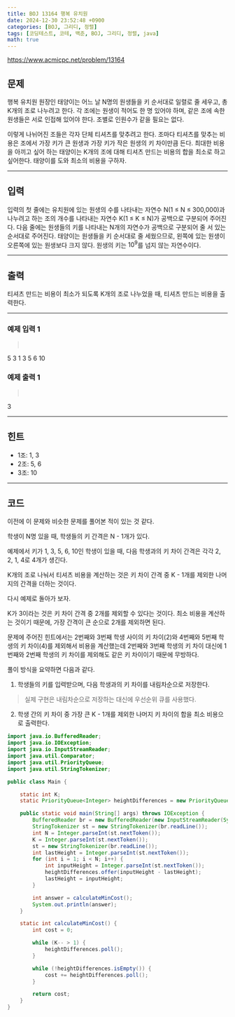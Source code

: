 ```yaml
---
title: BOJ 13164 행복 유치원
date: 2024-12-30 23:52:48 +0900
categories: [BOJ, 그리디, 정렬]
tags: [코딩테스트, 코테, 백준, BOJ, 그리디, 정렬, java]
math: true
---
```


<https://www.acmicpc.net/problem/13164>

## 문제
행복 유치원 원장인 태양이는 어느 날 N명의 원생들을 키 순서대로 일렬로 줄 세우고, 총 K개의 조로 나누려고 한다. 각 조에는 원생이 적어도 한 명 있어야 하며, 같은 조에 속한 원생들은 서로 인접해 있어야 한다. 조별로 인원수가 같을 필요는 없다.

이렇게 나뉘어진 조들은 각자 단체 티셔츠를 맞추려고 한다. 조마다 티셔츠를 맞추는 비용은 조에서 가장 키가 큰 원생과 가장 키가 작은 원생의 키 차이만큼 든다. 최대한 비용을 아끼고 싶어 하는 태양이는 K개의 조에 대해 티셔츠 만드는 비용의 합을 최소로 하고 싶어한다. 태양이를 도와 최소의 비용을 구하자.

---
## 입력
입력의 첫 줄에는 유치원에 있는 원생의 수를 나타내는 자연수 N(1 ≤ N ≤ 300,000)과 나누려고 하는 조의 개수를 나타내는 자연수 K(1 ≤ K ≤ N)가 공백으로 구분되어 주어진다. 다음 줄에는 원생들의 키를 나타내는 N개의 자연수가 공백으로 구분되어 줄 서 있는 순서대로 주어진다. 태양이는 원생들을 키 순서대로 줄 세웠으므로, 왼쪽에 있는 원생이 오른쪽에 있는 원생보다 크지 않다. 원생의 키는 $10^9$를 넘지 않는 자연수이다.

---
## 출력
티셔츠 만드는 비용이 최소가 되도록 K개의 조로 나누었을 때, 티셔츠 만드는 비용을 출력한다.

---
### 예제 입력 1
> <pre>
5 3
1 3 5 6 10
> </pre>

### 예제 출력 1
> <pre>
3
> </pre>

---
## 힌트
- 1조: 1, 3
- 2조: 5, 6
- 3조: 10

---
## 코드

이전에 이 문제와 비슷한 문제를 풀어본 적이 있는 것 같다.

학생이 N명 있을 때, 학생들의 키 간격은 N - 1개가 있다.

예제에서 키가 1, 3, 5, 6, 10인 학생이 있을 때, 다음 학생과의 키 차이 간격은 각각 2, 2, 1, 4로 4개가 생긴다.

K개의 조로 나눠서 티셔츠 비용을 계산하는 것은 키 차이 간격 중 K - 1개를 제외한 나머지의 간격을 더하는 것이다.

다시 예제로 돌아가 보자.

K가 3이라는 것은 키 차이 간격 중 2개를 제외할 수 있다는 것이다.
최소 비용을 계산하는 것이기 때문에, 가장 간격이 큰 순으로 2개를 제외하면 된다.

문제에 주어진 힌트에서는 2번째와 3번째 학생 사이의 키 차이(2)와 4번째와 5번째 학생의 키 차이(4)를 제외해서 비용을 계산했는데 2번째와 3번째 학생의 키 차이 대신에 1번째와 2번째 학생의 키 차이를 제외해도 같은 키 차이이기 때문에 무방하다.

풀이 방식을 요약하면 다음과 같다.

1. 학생들의 키를 입력받으며, 다음 학생과의 키 차이를 내림차순으로 저장한다.
> 실제 구현은 내림차순으로 저장하는 대신에 우선순위 큐를 사용했다.
2. 학생 간의 키 차이 중 가장 큰 K - 1개를 제외한 나머지 키 차이의 합을 최소 비용으로 출력한다.

```java
import java.io.BufferedReader;
import java.io.IOException;
import java.io.InputStreamReader;
import java.util.Comparator;
import java.util.PriorityQueue;
import java.util.StringTokenizer;

public class Main {

    static int K;
    static PriorityQueue<Integer> heightDifferences = new PriorityQueue<>(Comparator.reverseOrder());

    public static void main(String[] args) throws IOException {
        BufferedReader br = new BufferedReader(new InputStreamReader(System.in));
        StringTokenizer st = new StringTokenizer(br.readLine());
        int N = Integer.parseInt(st.nextToken());
        K = Integer.parseInt(st.nextToken());
        st = new StringTokenizer(br.readLine());
        int lastHeight = Integer.parseInt(st.nextToken());
        for (int i = 1; i < N; i++) {
            int inputHeight = Integer.parseInt(st.nextToken());
            heightDifferences.offer(inputHeight - lastHeight);
            lastHeight = inputHeight;
        }

        int answer = calculateMinCost();
        System.out.println(answer);
    }

    static int calculateMinCost() {
        int cost = 0;

        while (K-- > 1) {
            heightDifferences.poll();
        }

        while (!heightDifferences.isEmpty()) {
            cost += heightDifferences.poll();
        }

        return cost;
    }
}
```
